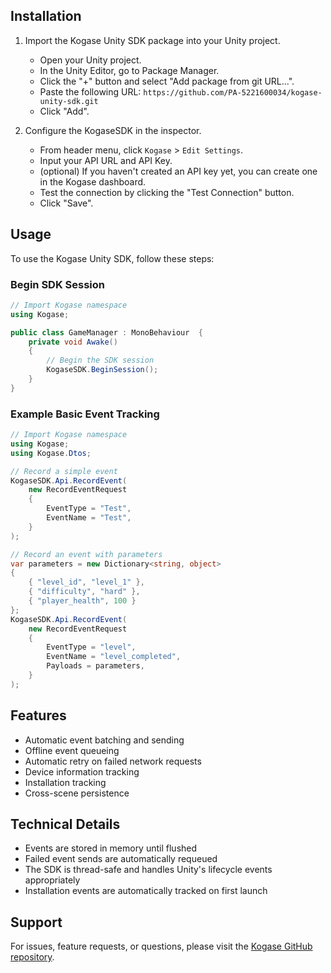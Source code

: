 ## Installation

1. Import the Kogase Unity SDK package into your Unity project.
    - Open your Unity project.
    - In the Unity Editor, go to Package Manager.
    - Click the "+" button and select "Add package from git URL...".
    - Paste the following URL: `https://github.com/PA-5221600034/kogase-unity-sdk.git`
    - Click "Add".

2. Configure the KogaseSDK in the inspector.
    - From header menu, click `Kogase` > `Edit Settings`.
    - Input your API URL and API Key.
    - (optional) If you haven't created an API key yet, you can create one in the Kogase dashboard.
    - Test the connection by clicking the "Test Connection" button.
    - Click "Save".

## Usage

To use the Kogase Unity SDK, follow these steps:

### Begin SDK Session

```csharp
// Import Kogase namespace
using Kogase;

public class GameManager : MonoBehaviour  {
    private void Awake()
    {
        // Begin the SDK session
        KogaseSDK.BeginSession();
    }
}
```

### Example Basic Event Tracking

```csharp
// Import Kogase namespace
using Kogase;
using Kogase.Dtos;

// Record a simple event
KogaseSDK.Api.RecordEvent(
    new RecordEventRequest
    {
        EventType = "Test",
        EventName = "Test",
    }
);

// Record an event with parameters
var parameters = new Dictionary<string, object>
{
    { "level_id", "level_1" },
    { "difficulty", "hard" },
    { "player_health", 100 }
};
KogaseSDK.Api.RecordEvent(
    new RecordEventRequest
    {
        EventType = "level",
        EventName = "level_completed",
        Payloads = parameters,
    }
);
```

## Features

- Automatic event batching and sending
- Offline event queueing
- Automatic retry on failed network requests
- Device information tracking
- Installation tracking
- Cross-scene persistence

## Technical Details

- Events are stored in memory until flushed
- Failed event sends are automatically requeued
- The SDK is thread-safe and handles Unity's lifecycle events appropriately
- Installation events are automatically tracked on first launch

## Support

For issues, feature requests, or questions, please visit the [Kogase GitHub repository](https://github.com/PA-5221600034/kogase). 